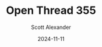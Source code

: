 ---
layout: podcast
title: "Open Thread 355"
author: Scott Alexander
description: https://www.astralcodexten.com/p/open-thread-355
date: 2024-11-11
length: 476835
duration: 119
guid: open-thread-355
---